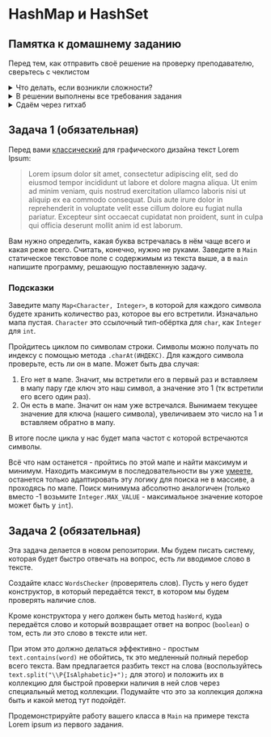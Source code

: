 # HashMap и HashSet

## Памятка к домашнему заданию
Перед тем, как отправить своё решение на проверку преподавателю, сверьтесь с чеклистом

<details>
  <summary> Что делать, если возникли сложности? </summary>
  
  И это здорово! Если их преодолевать правильно, то можно получить большую образовательную пользу для себя. Периодическое возникновение вопросов, недопонимание пройденного материала - нормальная и неотъемлемая часть обучения. А мы здесь, чтобы помочь вам пройти этот путь.
  
  ### Что делать, если непонятна теория?
  1. Если подобный вопрос разбирался на лекции, посмотрите еще раз раздел с этой темой в видеозаписи.
  1. Если вопрос не решился, попробуйте поискать ответ самостоятельно в интернете, этот навык пригодится вам в работе.
  1. Если самостоятельно разобраться не удалось, задайте вопрос в общем чате, мы обязательно поможем.

  ### Что делать, если непонятно условие задания?
  1. Прежде чем задать вопрос по условию задачи, перечитайте его ещё раз и убедитесь, что в тексте условия нет прямого ответа на этот вопрос. Умение работать с текстом - важный навык работы с информацией.
  1. Если ответа на свой вопрос в тексте условия не увидели, задайте его в общем чате, мы раскроем детали условия подробнее. Не забудьте при этом скинуть и ссылку на условие задания, про которую у вас вопрос.

  ### Что делать,если не получается задача?
Если ваша проблема это **ошибка компиляции** (подчёркивает красным, не даёт запустить программу), сборки проекта, CI и прочие подобные ошибки, то:
  1. Найдите и прочитайте текст ошибки, который вам подсвечивает реплит, идея (или логи); "подчёркивает красным" - это не описание ошибки.
  1. Попробуйте понять текст ошибки, при необходимости воспользуйтесь переводчиком. Нестрашно, если вы переведёте неточно, тут главное сам процесс: со временем и с нашей помощью вы будете это делать лучше и лучше, но, пропуская этот этап, вы не сможете научиться это делать.
  1. Если не получилось понять ошибку по её тексту, попробуйте её загуглить и изучить подобную ошибку у других людей. Попробуйте примерить решения их проблем на свой код. Соотнесите найденные описания ошибки с пройденной теорией.
  1. Если все равно вашу трудности не разрешились, напишите в общий чат, обязательно указав:
      1. Название задачи и ссылку на условие
      1. Ссылку на вашу работу
      1. Текст и скриншот (не фотография) ошибки.
      1. Ваши размышления и описание шагов, которые вы совершили для решения.

Если ваша проблема это **ошибка исполнения** (программа умирает уже после запуска) или она **отрабатывает неправильно**, то:
  1. Воспользуйтесь отладчиком для пошагового анализа работы вашей программы. Так вы либо убедитесь в неправильности придуманного вами алгоритма или найдёте конкретное место, где ожидаемое поведение программы разошлось с фактическим.
  1. Если проблему найти не получилось, напишите в общий чат, обязательно указав:
      1. Название задачи и ссылку на условие
      1. Ссылку на вашу работу
      1. Конкретное и подробное описание проблемы или затруднения при решении задачи ("Помогите что не так" - это не описание)
      1. Подробное описание вашего анализа программы с помощью отладчика вместе со скринами
      1. Ваши размышления и описание шагов, которые вы совершили для решения.
  ---
  
</details>

<details>
  <summary> В решении выполнены все требования задания </summary>
  
  Убедитесь, что все требования задания выполнены. Для этого перед отправкой внимательно прочтите весь текст условия задания и соотнесите сказанное в нём с вашим решением. Навык самопроверки работы перед ревью пригодится вам как при обучении, так и на работе.

  ---
  
</details>

<details>
  <summary>Сдаём через гитхаб </summary>
  
  Время пришло познакомиться с профессиональными инструментами для контроля версий вашего кода. Теперь мы не сдаём домашние задания в реплите, а заливаем проект из идеи сразу же в публичный гитхаб-репозиторий. Одна задача - один репозиторий.
  
  Для того чтобы в репозитории не отслеживался всякий мусор, не забывайте добавлять `.gitignore`.
  В нём должны игнорироваться файлы идеи (правила `*.iml` и `.idea`), папки для автогенерируемых результатов сборки (`out`, позже - `target`).
  Этот файл должен находиться в корне вашего репозитория, а сам репозиторий должен быть инициализирован в корне вашего проекта.
  Т.е. открывая репозиторий вы должны сразу видеть папку `src`.
  Если вы забыли проигнорировать какие-либо файлы и они попали в репозиторий, используйте команду `git rm`.

</details>

## Задача 1 (обязательная)
Перед вами [классический](https://loremipsum.io/) для графического дизайна текст Lorem Ipsum:

>Lorem ipsum dolor sit amet, consectetur adipiscing elit, sed do eiusmod tempor incididunt ut labore et dolore magna aliqua. Ut enim ad minim veniam, quis nostrud exercitation ullamco laboris nisi ut aliquip ex ea commodo consequat. Duis aute irure dolor in reprehenderit in voluptate velit esse cillum dolore eu fugiat nulla pariatur. Excepteur sint occaecat cupidatat non proident, sunt in culpa qui officia deserunt mollit anim id est laborum.

Вам нужно определить, какая буква встречалась в нём чаще всего и какая реже всего.
Считать, конечно, нужно не руками.
Заведите в `Main` статическое текстовое поле с содержимым из текста выше, а в `main` напишите программу, решающую поставленную задачу.

### Подсказки
Заведите мапу `Map<Character, Integer>`, в которой для каждого символа будете хранить количество раз, которое вы его встретили.
Изначально мапа пустая. `Character` это ссылочный тип-обёртка для `char`, как `Integer` для `int`.

Пройдитесь циклом по символам строки. Символы можно получать по индексу с помощью метода `.charAt(ИНДЕКС)`.
Для каждого символа проверьте, есть ли он в мапе. Может быть два случая:
1. Его нет в мапе. Значит, мы встретили его в первый раз и вставляем в мапу пару где ключ это наш символ, а значение это 1 (тк встретили его всего один раз).
2. Он есть в мапе. Значит он нам уже встречался. Вынимаем текущее значение для ключа (нашего символа), увеличиваем это число на 1 и вставляем обратно в мапу.

В итоге после цикла у нас будет мапа частот с которой встречаются символы.

Всё что нам останется - пройтись по этой мапе и найти максимум и минимум.
Находить максимум в последовательности вы уже [умеете](./GIT_INTRO.md), останется только адаптировать эту логику для поиска не в массиве, а проходясь по мапе.
Поиск минимума абсолютно аналогичен (только вместо -1 возьмите `Integer.MAX_VALUE` - максимальное значение которое может быть у `int`).

## Задача 2 (обязательная)
Эта задача делается в новом репозитории.
Мы будем писать систему, которая будет быстро отвечать на вопрос, есть ли вводимое слово в тексте.

Создайте класс `WordsChecker` (проверятель слов). Пусть у него будет конструктор, в который передаётся текст, в котором мы будем проверять наличие слов.

Кроме конструктора у него должен быть метод `hasWord`, куда передаётся слово и который возвращает ответ на вопрос (`boolean`) о том, есть ли это слово в тексте или нет.

При этом это должно делаться эффективно - простым `text.contains(word)` не обойтись, тк это медленный полный перебор всего текста.
Вам предлагается разбить текст на слова (воспользуйтесь `text.split("\\P{IsAlphabetic}+");` для этого) и положить их в коллекцию для быстрой проверки наличия в ней слов через специальный метод коллекции.
Подумайте что это за коллекция должна быть и какой метод тут подойдёт.

Продемонстрируйте работу вашего класса в `Main` на примере текста Lorem ipsum из первого задания.

